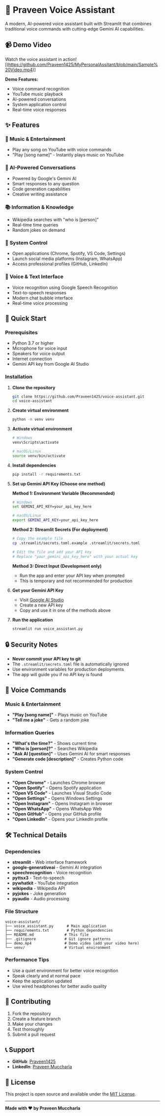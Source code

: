 # 🎤 Praveen Voice Assistant

A modern, AI-powered voice assistant built with Streamlit that combines traditional voice commands with cutting-edge Gemini AI capabilities.

## 📹 Demo Video

Watch the voice assistant in action! [(https://github.com/Praveen1425/MyPersonalAssitant/blob/main/Sample%20Video.mp4)]

**Demo Features:**
- Voice command recognition
- YouTube music playback
- AI-powered conversations
- System application control
- Real-time voice responses

## ✨ Features

### 🎵 **Music & Entertainment**
- Play any song on YouTube with voice commands
- "Play [song name]" - Instantly plays music on YouTube

### 🤖 **AI-Powered Conversations**
- Powered by Google's Gemini AI
- Smart responses to any question
- Code generation capabilities
- Creative writing assistance

### 📚 **Information & Knowledge**
- Wikipedia searches with "who is [person]"
- Real-time time queries
- Random jokes on demand

### 🎯 **System Control**
- Open applications (Chrome, Spotify, VS Code, Settings)
- Launch social media platforms (Instagram, WhatsApp)
- Access professional profiles (GitHub, LinkedIn)

### 🎤 **Voice & Text Interface**
- Voice recognition using Google Speech Recognition
- Text-to-speech responses
- Modern chat bubble interface
- Real-time voice processing

## 🚀 Quick Start

### Prerequisites
- Python 3.7 or higher
- Microphone for voice input
- Speakers for voice output
- Internet connection
- Gemini API key from Google AI Studio

### Installation

1. **Clone the repository**
   ```bash
   git clone https://github.com/Praveen1425/voice-assistant.git
   cd voice-assistant
   ```

2. **Create virtual environment**
   ```bash
   python -m venv venv
   ```

3. **Activate virtual environment**
   ```bash
   # Windows
   venv\Scripts\activate
   
   # macOS/Linux
   source venv/bin/activate
   ```

4. **Install dependencies**
   ```bash
   pip install -r requirements.txt
   ```

5. **Set up Gemini API Key (Choose one method)**

   **Method 1: Environment Variable (Recommended)**
   ```bash
   # Windows
   set GEMINI_API_KEY=your_api_key_here
   
   # macOS/Linux
   export GEMINI_API_KEY=your_api_key_here
   ```

   **Method 2: Streamlit Secrets (For deployment)**
   ```bash
   # Copy the example file
   cp .streamlit/secrets.toml.example .streamlit/secrets.toml
   
   # Edit the file and add your API key
   # Replace "your_gemini_api_key_here" with your actual key
   ```

   **Method 3: Direct Input (Development only)**
   - Run the app and enter your API key when prompted
   - This is temporary and not recommended for production

6. **Get your Gemini API Key**
   - Visit [Google AI Studio](https://makersuite.google.com/app/apikey)
   - Create a new API key
   - Copy and use it in one of the methods above

7. **Run the application**
   ```bash
   streamlit run voice_assistant.py
   ```

## 🔒 Security Notes

- **Never commit your API key to git**
- The `.streamlit/secrets.toml` file is automatically ignored
- Use environment variables for production deployments
- The app will guide you if no API key is found

## 🎯 Voice Commands

### Music & Entertainment
- **"Play [song name]"** - Plays music on YouTube
- **"Tell me a joke"** - Gets a random joke

### Information Queries
- **"What's the time?"** - Shows current time
- **"Who is [person]?"** - Searches Wikipedia
- **"Ask AI [question]"** - Uses Gemini AI for smart responses
- **"Generate code [description]"** - Creates Python code

### System Control
- **"Open Chrome"** - Launches Chrome browser
- **"Open Spotify"** - Opens Spotify application
- **"Open VS Code"** - Launches Visual Studio Code
- **"Open Settings"** - Opens Windows Settings
- **"Open Instagram"** - Opens Instagram in browser
- **"Open WhatsApp"** - Opens WhatsApp Web
- **"Open GitHub"** - Opens your GitHub profile
- **"Open LinkedIn"** - Opens your LinkedIn profile

## 🛠️ Technical Details

### Dependencies
- **streamlit** - Web interface framework
- **google-generativeai** - Gemini AI integration
- **speechrecognition** - Voice recognition
- **pyttsx3** - Text-to-speech
- **pywhatkit** - YouTube integration
- **wikipedia** - Wikipedia API
- **pyjokes** - Joke generation
- **pyaudio** - Audio processing

### File Structure
```
voice-assistant/
├── voice_assistant.py      # Main application
├── requirements.txt        # Python dependencies
├── README.md              # This file
├── .gitignore             # Git ignore patterns
├── demo.mp4               # Demo video (add your video here)
└── venv/                  # Virtual environment
```

### Performance Tips
- Use a quiet environment for better voice recognition
- Speak clearly and at normal pace
- Keep the application updated
- Use wired headphones for better audio quality

## 🤝 Contributing

1. Fork the repository
2. Create a feature branch
3. Make your changes
4. Test thoroughly
5. Submit a pull request

## 📞 Support

- **GitHub**: [Praveen1425](https://github.com/Praveen1425)
- **LinkedIn**: [Praveen Muccharla](https://www.linkedin.com/in/praveen-muccharla-977302289/)

## 📄 License

This project is open source and available under the [MIT License](LICENSE).

---

**Made with ❤️ by Praveen Muccharla** 

